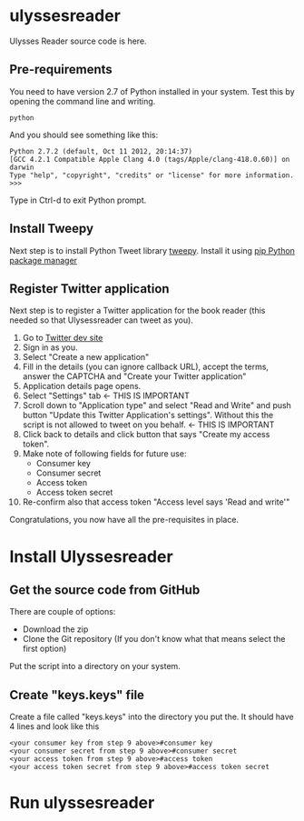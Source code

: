 # ulyssesreader

Ulysses Reader source code is here.

## Pre-requirements

You need to have version 2.7 of Python installed in your system. Test this by opening the command line and writing.

	python

And you should see something like this:

	Python 2.7.2 (default, Oct 11 2012, 20:14:37) 
	[GCC 4.2.1 Compatible Apple Clang 4.0 (tags/Apple/clang-418.0.60)] on darwin
	Type "help", "copyright", "credits" or "license" for more information.
	>>> 

Type in Ctrl-d to exit Python prompt.

## Install Tweepy

Next step is to install Python Tweet library [tweepy](https://github.com/tweepy/tweepy). Install it using [pip Python package manager](https://pypi.python.org/pypi/pip)


## Register Twitter application

Next step is to register a Twitter application for the book reader (this needed so that Ulysessreader can tweet as you). 

1. Go to [Twitter dev site](https://dev.twitter.com/apps)
2. Sign in as you.
3. Select "Create a new application" 
4. Fill in the details (you can ignore callback URL), accept the terms, answer the CAPTCHA and "Create your Twitter application"
5. Application details page opens. 
6. Select "Settings" tab <- THIS IS IMPORTANT
7. Scroll down to "Application type" and select "Read and Write" and push button "Update this Twitter Application's settings". Without this the script is not allowed to tweet on you behalf. <- THIS IS IMPORTANT
8. Click back to details and click button that says "Create my access token". 
9. Make note of following fields for future use:
	* Consumer key
	* Consumer secret
	* Access token
	* Access token secret
10. Re-confirm also that access token "Access level says 'Read and write'"

Congratulations, you now have all the pre-requisites in place.

# Install Ulyssesreader

## Get the source code from GitHub

There are couple of options:
* Download the zip
* Clone the Git repository (If you don't know what that means select the first option)

Put the script into a directory on your system.

## Create "keys.keys" file

Create a file called "keys.keys" into the directory you put the. It should have 4 lines and look like this

	<your consumer key from step 9 above>#consumer key
	<your consumer secret from step 9 above>#consumer secret
	<your access token from step 9 above>#access token
	<your access token secret from step 9 above>#access token secret




# Run ulyssesreader